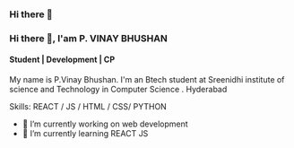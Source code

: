 ### Hi there 👋
### Hi there 👋, I'am P. VINAY BHUSHAN
#### Student | Development | CP 


My name is P.Vinay Bhushan. I'm an Btech student at Sreenidhi institute of science and Technology in 
Computer Science . Hyderabad 

Skills:  REACT / JS / HTML / CSS/ PYTHON

- 🔭 I’m currently working on web development 
- 🌱 I’m currently learning REACT JS 






